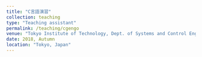 ```yaml
---
title: "C言語演習"
collection: teaching
type: "Teaching assistant"
permalink: /teaching/cgengo
venue: "Tokyo Institute of Technology, Dept. of Systems and Control Engineering"
date: 2018, Autumn
location: "Tokyo, Japan"
---
```

